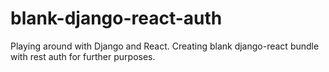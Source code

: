 # blank-django-react-auth

Playing around with Django and React. Creating blank django-react bundle with rest auth for further purposes.
